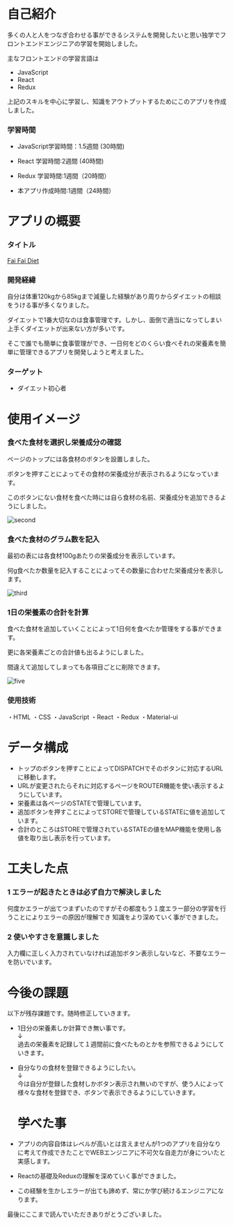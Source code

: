 # 自己紹介
多くの人と人をつなぎ合わせる事ができるシステムを開発したいと思い独学でフロントエンドエンジニアの学習を開始しました。

主なフロントエンドの学習言語は

* JavaScript
* React
* Redux

上記のスキルを中心に学習し、知識をアウトプットするためにこのアプリを作成しました。

### 学習時間

* JavaScript学習時間：1.5週間 (30時間)
* React 学習時間:2週間 (40時間)
* Redux 学習時間:1週間（20時間）

* 本アプリ作成時間:1週間（24時間）


# アプリの概要

### タイトル

[Fai Fai Diet](https://fai-fai-di.web.app/)

### 開発経緯

自分は体重120kgから85kgまで減量した経験があり周りからダイエットの相談をうける事が多くなりました。

ダイエットで1番大切なのは食事管理です。しかし、面倒で適当になってしまい上手くダイエットが出来ない方が多いです。

そこで誰でも簡単に食事管理ができ、一日何をどのくらい食べそれの栄養素を簡単に管理できるアプリを開発しようと考えました。

### ターゲット

* ダイエット初心者

# 使用イメージ

### 食べた食材を選択し栄養成分の確認

ページのトップには各食材のボタンを設置しました。

ボタンを押すことによってその食材の栄養成分が表示されるようになっています。

このボタンにない食材を食べた時には自ら食材の名前、栄養成分を追加できるようにしました。

![second](https://user-images.githubusercontent.com/78431096/110656900-ba79f680-8203-11eb-8473-6986bac4bcb1.gif)

### 食べた食材のグラム数を記入

最初の表には各食材100gあたりの栄養成分を表示しています。

何g食べたか数量を記入することによってその数量に合わせた栄養成分を表示します。

![third](https://user-images.githubusercontent.com/78431096/110660429-e6e34200-8206-11eb-84b4-75fae7dc10e6.gif)

### 1日の栄養素の合計を計算

食べた食材を追加していくことによって1日何を食べたか管理をする事ができます。

更に各栄養素ごとの合計値も出るようにしました。

間違えて追加してしまっても各項目ごとに削除できます。

![five](https://user-images.githubusercontent.com/78431096/110662843-3d518000-8209-11eb-8bfa-ade2c013d64b.gif)

### 使用技術

・HTML ・CSS ・JavaScript ・React ・Redux ・Material-ui 

# データ構成

* トップのボタンを押すことによってDISPATCHでそのボタンに対応するURLに移動します。
* URLが変更されたらそれに対応するページをROUTER機能を使い表示するようにしています。
* 栄養素は各ページのSTATEで管理しています。
* 追加ボタンを押すことによってSTOREで管理しているSTATEに値を追加しています。
* 合計のところはSTOREで管理されているSTATEの値をMAP機能を使用し各値を取り出し表示を行っています。

# 工夫した点

### 1 エラーが起きたときは必ず自力で解決しました

何度かエラーが出てつまずいたのですがその都度もう１度エラー部分の学習を行うことによりエラーの原因が理解でき
知識をより深めていく事ができました。

### 2 使いやすさを意識しました

入力欄に正しく入力されていなければ追加ボタン表示しないなど、不要なエラーを防いでいます。

# 今後の課題

以下が残存課題です。随時修正していきます。

* 1日分の栄養素しか計算でき無い事です。<br>
  ↓<br>
  過去の栄養素を記録して１週間前に食べたものとかを参照できるようにしていきます。<br>

* 自分なりの食材を登録できるようにしたい。<br>
  ↓ <br>
  今は自分が登録した食材しかボタン表示され無いのですが、使う人によって様々な食材を登録でき、ボタンで表示できるようにしていきます。
  
  # 学べた事
  
* アプリの内容自体はレベルが高いとは言えませんが1つのアプリを自分なりに考えて作成できたことでWEBエンジニアに不可欠な自走力が身についたと実感します。

* Reactの基礎及Reduxの理解を深めていく事ができました。

* この経験を生かしエラーが出ても諦めず、常にか学び続けるエンジニアになります。

最後にここまで読んでいただきありがとうございました。








